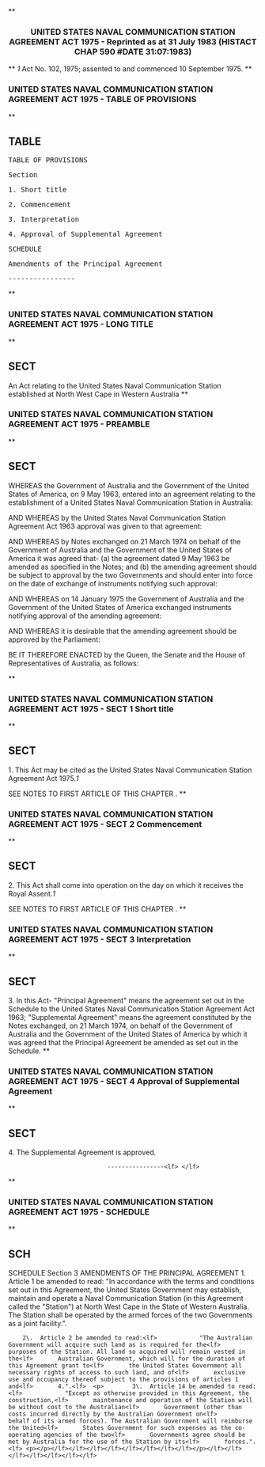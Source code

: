 **<b>

### <center><name>UNITED STATES NAVAL COMMUNICATION STATION AGREEMENT ACT 1975 - Reprinted as at 31 July 1983 (HISTACT CHAP 590 #DATE 31:07:1983) </name></center>
</b>** *1* Act No. 102, 1975; assented to and commenced 10 September 1975.<lf> </lf>
**<b>

### <name>UNITED STATES NAVAL COMMUNICATION STATION AGREEMENT ACT 1975 - TABLE OF PROVISIONS </name>
</b>** 

## TABLE
<tables> <tt>                             TABLE  OF  PROVISIONS<lf> 

Section<lf> <p>  1\.       Short title<lf> <p>  2\.       Commencement<lf> <p>  3\.       Interpretation<lf> <p>  4\.       Approval of Supplemental Agreement<lf> <p>                                    SCHEDULE<lf> <p>                     Amendments of the Principal Agreement<lf> <p>                                ----------------<lf> <p></p></lf></p></lf></p></lf></p></lf></p></lf></p></lf></p></lf></p></lf>
</lf></tt></tables>
**<b>

### <name>UNITED STATES NAVAL COMMUNICATION STATION AGREEMENT ACT 1975 - LONG TITLE </name>
</b>** 

## SECT
<sect> An Act relating to the United States Naval Communication Station established at North West Cape in Western Australia </sect>
**<b>

### <name>UNITED STATES NAVAL COMMUNICATION STATION AGREEMENT ACT 1975 - PREAMBLE </name>
</b>** 

## SECT
<sect> WHEREAS  the Government of Australia and the Government of the United States of America, on 9 May 1963, entered into an agreement relating to the establishment of a United States Naval Communication Station in Australia: 

  AND  WHEREAS  by the United States Naval Communication Station Agreement Act 1963 approval was given to that agreement: 

  AND  WHEREAS  by Notes exchanged on 21 March 1974 on behalf of the Government of Australia and the Government of the United States of America it was agreed that-<lf>   (a)  the agreement dated 9 May 1963 be amended as specified in the Notes; and<lf>          (b)  the amending agreement should be subject to approval by the two Governments and should enter into force on the date of exchange of instruments notifying such approval: <p>  AND  WHEREAS on 14 January 1975 the Government of Australia and the Government of the United States of America exchanged instruments notifying approval of the amending agreement: </p><p>  AND  WHEREAS it is desirable that the amending agreement should be approved by the Parliament: </p><p>  BE  IT  THEREFORE  ENACTED  by the Queen, the Senate and the House of Representatives of Australia, as follows: </p><p></p></lf></lf>
</sect>
**<b>

### <name>UNITED STATES NAVAL COMMUNICATION STATION AGREEMENT ACT 1975 - SECT 1 Short title </name>
</b>** 

## SECT
<sect>   1\. This Act may be cited as the United States Naval Communication Station Agreement Act 1975.*1* 

SEE NOTES TO FIRST ARTICLE OF THIS CHAPTER . 
</sect>
**<b>

### <name>UNITED STATES NAVAL COMMUNICATION STATION AGREEMENT ACT 1975 - SECT 2 Commencement </name>
</b>** 

## SECT
<sect>   2\. This Act shall come into operation on the day on which it receives the Royal Assent.*1* 

SEE NOTES TO FIRST ARTICLE OF THIS CHAPTER . 
</sect>
**<b>

### <name>UNITED STATES NAVAL COMMUNICATION STATION AGREEMENT ACT 1975 - SECT 3 Interpretation </name>
</b>** 

## SECT
<sect>   3\. In this Act-<lf>   "Principal Agreement" means the agreement set out in the Schedule to the United States Naval Communication Station Agreement Act 1963;<lf>          "Supplemental Agreement" means the agreement constituted by the Notes exchanged, on 21 March 1974, on behalf of the Government of Australia and the Government of the United States of America by which it was agreed that the Principal Agreement be amended as set out in the Schedule. </lf></lf></sect>
**<b>

### <name>UNITED STATES NAVAL COMMUNICATION STATION AGREEMENT ACT 1975 - SECT 4 Approval of Supplemental Agreement </name>
</b>** 

## SECT
<sect>   4\. The Supplemental Agreement is approved. 

                                ----------------<lf> </lf>
</sect>
**<b>

### <name>UNITED STATES NAVAL COMMUNICATION STATION AGREEMENT ACT 1975 - SCHEDULE </name>
</b>** 

## SCH
<sch>                                     SCHEDULE<lf>                                                                        Section 3 <lf>                    AMENDMENTS  OF  THE  PRINCIPAL  AGREEMENT<lf>   1\.  Article 1 be amended to read:<lf>      "In accordance with the terms and conditions set out in this Agreement,<lf>       the United States Government may establish, maintain and operate a Naval<lf>       Communication Station (in this Agreement called the "Station") at North West<lf>       Cape in the State of Western Australia. The Station shall be operated by the<lf>       armed forces of the two Governments as a joint facility.".<lf>  

        2\.  Article 2 be amended to read:<lf>            "The Australian Government will acquire such land as is required for the<lf>       purposes of the Station. All land so acquired will remain vested in the<lf>       Australian Government, which will for the duration of this Agreement grant to<lf>       the United States Government all necessary rights of access to such land, and of<lf>       exclusive use and occupancy thereof subject to the provisions of articles 1 and<lf>       4.".<lf>  <p>        3\.  Article 14 be amended to read:<lf>            "Except as otherwise provided in this Agreement, the construction,<lf>       maintenance and operation of the Station will be without cost to the Australian<lf>       Government (other than costs incurred directly by the Australian Government on<lf>       behalf of its armed forces). The Australian Government will reimburse the United<lf>       States Government for such expenses as the co-operating agencies of the two<lf>       Governments agree should be met by Australia for the use of the Station by its<lf>       forces.".<lf> <p></p></lf></lf></lf></lf></lf></lf></lf></lf></p></lf></lf></lf></lf></lf></lf></lf>
</lf></lf></lf></lf></lf></lf></lf></lf></lf></sch>
